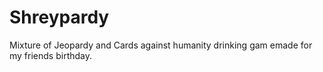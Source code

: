 # Shreypardy
Mixture of Jeopardy and Cards against humanity drinking gam emade for my friends birthday.
